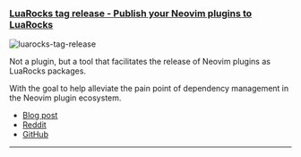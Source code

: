 <h3 id="luarocks-tag-release">
  <a href="#luarocks-tag-release">
    <span class="icon-text">
      <span class="icon">
        <i class="fa-solid fa-book"></i>
      </span>
    </span>
    <span>LuaRocks tag release - Publish your Neovim plugins to LuaRocks</span>
  </a>
</h3>

![luarocks-tag-release](https://user-images.githubusercontent.com/12857160/218193550-07dc639c-86ac-4370-8582-e4dbc42efe4b.png)

Not a plugin, but a tool that facilitates the release of Neovim plugins as LuaRocks packages.

With the goal to help alleviate the pain point of dependency management in the Neovim plugin ecosystem.

- [Blog post](https://mrcjkb.github.io/posts/2023-01-10-luarocks-tag-release.html)
- [Reddit](https://www.reddit.com/r/neovim/comments/10z1y07/introducing_luarockstagrelease_publish_your/)
- [GitHub](https://github.com/marketplace/actions/luarocks-tag-release)

---
